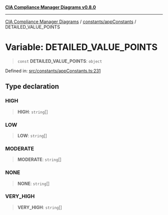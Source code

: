 [**CIA Compliance Manager Diagrams v0.8.0**](../../../README.md)

***

[CIA Compliance Manager Diagrams](../../../modules.md) / [constants/appConstants](../README.md) / DETAILED\_VALUE\_POINTS

# Variable: DETAILED\_VALUE\_POINTS

> `const` **DETAILED\_VALUE\_POINTS**: `object`

Defined in: [src/constants/appConstants.ts:231](https://github.com/Hack23/cia-compliance-manager/blob/cb6149c89796a3270553cf52dea8f2c5b402dd17/src/constants/appConstants.ts#L231)

## Type declaration

### HIGH

> **HIGH**: `string`[]

### LOW

> **LOW**: `string`[]

### MODERATE

> **MODERATE**: `string`[]

### NONE

> **NONE**: `string`[]

### VERY\_HIGH

> **VERY\_HIGH**: `string`[]
